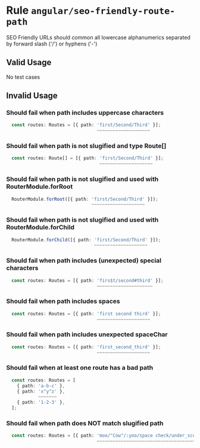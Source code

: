 # Rule `angular/seo-friendly-route-path`

SEO Friendly URLs should common all lowercase alphanumerics separated by forward slash ('/') or hyphens ('-')

## Valid Usage

No test cases

## Invalid Usage

### Should fail when path includes uppercase characters

```ts
  const routes: Routes = [{ path: 'first/Second/Third' }];
                                  ~~~~~~~~~~~~~~~~~~~~

```


### Should fail when path is not slugified and type Route[]

```ts
  const routes: Route[] = [{ path: 'first/Second/Third' }];
                                   ~~~~~~~~~~~~~~~~~~~~

```


### Should fail when path is not slugified and used with RouterModule.forRoot

```ts
  RouterModule.forRoot([{ path: 'first/Second/Third' }]);
                                ~~~~~~~~~~~~~~~~~~~~

```


### Should fail when path is not slugified and used with RouterModule.forChild

```ts
  RouterModule.forChild([{ path: 'first/Second/Third' }]);
                                 ~~~~~~~~~~~~~~~~~~~~

```


### Should fail when path includes (unexpected) special characters

```ts
  const routes: Routes = [{ path: 'firs$t/second#third' }];
                                  ~~~~~~~~~~~~~~~~~~~~~

```


### Should fail when path includes spaces

```ts
  const routes: Routes = [{ path: 'first second third' }];
                                  ~~~~~~~~~~~~~~~~~~~~

```


### Should fail when path includes unexpected spaceChar

```ts
  const routes: Routes = [{ path: 'first_second_third' }];
                                  ~~~~~~~~~~~~~~~~~~~~

```


### Should fail when at least one route has a bad path

```ts
  const routes: Routes = [
    { path: 'a-b-c' },
    { path: 'x^y^z' },
            ~~~~~~~
    { path: '1-2-3' },
  ];

```


### Should fail when path does NOT match slugified path

```ts
  const routes: Routes = [{ path: 'moo/"Cow"/:yoo/space check/under_score/hyphen-check' }];
                                  ~~~~~~~~~~~~~~~~~~~~~~~~~~~~~~~~~~~~~~~~~~~~~~~~~~~~~

```



